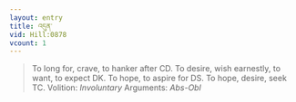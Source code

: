 ```yaml
---
layout: entry
title: འདུན་
vid: Hill:0878
vcount: 1
---
```

> To long for, crave, to hanker after CD\. To desire, wish earnestly, to want, to expect DK\. To hope, to aspire for DS\. To hope, desire, seek TC\.
> Volition: _Involuntary_
> Arguments: _Abs-Obl_


